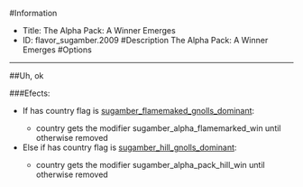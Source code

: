 #Information
 - Title: The Alpha Pack: A Winner Emerges
 - ID: flavor_sugamber.2009
#Description
The Alpha Pack: A Winner Emerges
#Options

___
##Uh, ok

###Efects:<ul><li>If has country flag is [sugamber_flamemaked_gnolls_dominant](../flags/sugamber_flamemaked_gnolls_dominant.md):</li><ul><li>country gets the modifier sugamber_alpha_flamemarked_win until otherwise removed</li></ul><li>Else if has country flag is [sugamber_hill_gnolls_dominant](../flags/sugamber_hill_gnolls_dominant.md):</li><ul><li>country gets the modifier sugamber_alpha_pack_hill_win until otherwise removed</li></ul></ul>
